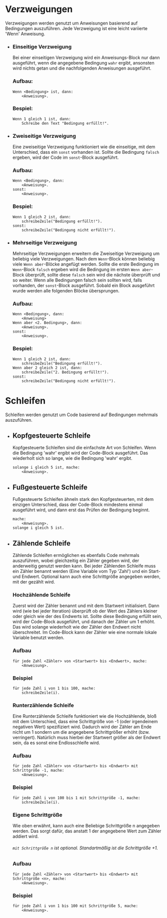 # Verzweigungen
Verzweigungen werden genutzt um Anweisungen basierend auf Bedingungen auszuführen.
Jede Verzweigung ist eine leicht variierte 'Wenn' Anweisung.

- ### Einseitige Verzweigung
  Bei einer einseitigen Verzweigung wird ein Anweisungs-Block nur dann ausgeführt, wenn die angegebene Bedingung `wahr` ergibt, ansonsten wird nichts getan und die nachfolgenden Anweisungen ausgeführt.
  
  ### Aufbau:
  ```
  Wenn <Bedingung> ist, dann:
      <Anweisung>.
  ```

  ### Bespiel:
  ```
  Wenn 1 gleich 1 ist, dann:
      Schreibe den Text "Bedingung erfüllt!".
  ```
    
- ### Zweiseitige Verzweigung
  Eine zweiseitige Verzweigung funktioniert wie die einseitige, mit dem Unterschied, dass ein `sonst` vorhanden ist.
  Sollte die Bedingung `falsch` ergeben, wird der Code im `sonst`-Block ausgeführt.

  ### Aufbau:
  ```
  Wenn <Bedingung>, dann:
      <Anweisung>.
  sonst:
      <Anweisung>.
  ```

  ### Bespiel:
  ```
  Wenn 1 gleich 2 ist, dann:
      schreibeZeile("Bedingung erfüllt!").
  sonst:
      schreibeZeile("Bedingung nicht erfüllt!").
  ```

- ### Mehrseitige Verzweigung
  Mehrseitige Verzweigungen erweitern die Zweiseitige Verzweigung um beliebig viele Verzweigungen.
  Nach dem `Wenn`-Block können beliebig viele `Wenn aber`-Blöcke angefügt werden.
  Sollte die erste Bedingung im `Wenn`-Block `falsch` ergeben wird die Bedingung im ersten `Wenn aber`-Block überprüft, sollte diese `falsch` sein wird die nächste überprüft und so weiter.
  Wenn alle Bedingungen falsch sein sollten wird, falls vorhanden, der `sonst`-Block ausgeführt.
  Sobald ein Block ausgeführt wurde werden alle folgenden Blöcke übersprungen.

  ### Aufbau:
  ```
  Wenn <Bedingung>, dann:
      <Anweisung>
  Wenn aber <2. Bedingung>, dann:
      <Anweisung>.
  sonst:
      <Anweisung>.
  ```

  ### Bespiel:
  ```
  Wenn 1 gleich 2 ist, dann:
      schreibeZeile("Bedingung erfüllt!").
  Wenn aber 2 gleich 2 ist, dann:
      schreibeZeile("2. Bedingung erfüllt!").
  sonst:
      schreibeZeile("Bedingung nicht erfüllt!").
  ```

# Schleifen
  Schleifen werden genutzt um Code basierend auf Bedingungen mehrmals auszuführen.

- ## Kopfgesteuerte Schleife
  Kopfgesteuerte Schleifen sind die einfachste Art von Schleifen.
  Wenn die Bedingung 'wahr' ergibt wird der Code-Block ausgeführt.
  Das wiederholt sich so lange, wie die Bedingung 'wahr' ergibt.
  ```
  solange i gleich 5 ist, mache:
      <Anweisung>.
  ```

- ## Fußgesteuerte Schleife
  Fußgesteuerte Schleifen ähneln stark den Kopfgesteuerten, mit dem einzigen Unterschied, dass der Code-Block mindestens einmal ausgeführt wird, und dann erst das Prüfen der Bedingung beginnt.
  ```
  mache:
      <Anweisung>.
  solange i gleich 5 ist.
  ```

- ## Zählende Schleife
  Zählende Schleifen ermöglichen es ebenfalls Code mehrmals auszuführen, wobei gleichzeitig ein Zähler gegeben wird, der anderweitig genutzt werden kann.
  Bei jeder Zählenden Schleife muss ein Zähler benannt werden (Eine Variable vom Typ 'Zahl') und ein Start- und Endwert.
  Optional kann auch eine Schrittgröße angegeben werden, mit der gezählt wird.

  ### Hochzählende Schleife
  Zuerst wird der Zähler benannt und mit dem Startwert initialisiert.
  Dann wird (wie bei jeder Iteration) überprüft ob der Wert des Zählers kleiner oder gleich wie der des Endwerts ist.
  Sollte diese Bedingung erfüllt sein, wird der Code-Block ausgeführt, und danach der Zähler um 1 erhöht.
  Das wird solange wiederholt wie der Zähler den Endwert nicht überschreitet.
  Im Code-Block kann der Zähler wie eine normale lokale Variable benutzt werden.

  ### Aufbau
  ```
  für jede Zahl <Zähler> von <Startwert> bis <Endwert>, mache:
      <Anweisung>.
  ```

  ### Beispiel
  ```
  für jede Zahl i von 1 bis 100, mache:
      schreibeZeile(i).
  ```
  ### Runterzählende Schleife
  Eine Runterzählende Schleife funktioniert wie die Hochzählende, bloß mit dem Unterschied, dass eine Schrittgröße von -1 (oder irgendeinem negativen Wert) spezifiziert wird. Dadurch wird der Zähler am Ende nicht um 1 sondern um die angegebene Schrittgrößer erhöht (bzw. verringert).
  Natürlich muss hierbei der Startwert größer als der Endwert sein, da es sonst eine Endlosschleife wird.

  ### Aufbau
  ```
  für jede Zahl <Zähler> von <Startwert> bis <Endwert> mit Schrittgröße -1, mache:
      <Anweisung>.
  ```

  ### Beispiel
  ```
  für jede Zahl i von 100 bis 1 mit Schrittgröße -1, mache:
      schreibeZeile(i).
  ```
  ### Eigene Schrittgröße
  Wie oben erwähnt, kann auch eine Beliebige Schrittgröße n angegeben werden. Das sorgt dafür, das anstatt 1 der angegebene Wert zum Zähler addiert wird.
  ###### `mit Schrittgröße n` ist optional. Standartmäßig ist die Schrittgröße +1. 

  ### Aufbau
  ```
  für jede Zahl <Zähler> von <Startwert> bis <Endwert> mit Schrittgröße <n>, mache:
      <Anweisung>.
  ```

  ### Beispiel
  ```
  für jede Zahl i von 1 bis 100 mit Schrittgröße 5, mache:
      <Anweisung>.
  ```